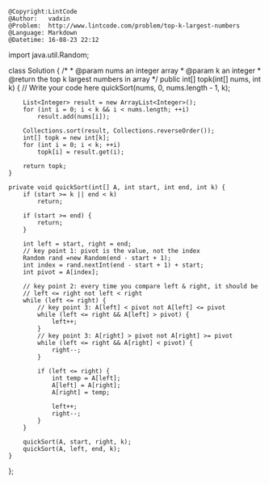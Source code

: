 ```
@Copyright:LintCode
@Author:   vadxin
@Problem:  http://www.lintcode.com/problem/top-k-largest-numbers
@Language: Markdown
@Datetime: 16-08-23 22:12
```

import java.util.Random;

class Solution {
    /*
     * @param nums an integer array
     * @param k an integer
     * @return the top k largest numbers in array
     */
    public int[] topk(int[] nums, int k) {
        // Write your code here
        quickSort(nums, 0, nums.length - 1, k);

        List<Integer> result = new ArrayList<Integer>();
        for (int i = 0; i < k && i < nums.length; ++i)
            result.add(nums[i]);

        Collections.sort(result, Collections.reverseOrder());
        int[] topk = new int[k];
        for (int i = 0; i < k; ++i)
            topk[i] = result.get(i);

        return topk;
    }
    
    private void quickSort(int[] A, int start, int end, int k) {
        if (start >= k || end < k)
            return;

        if (start >= end) {
            return;
        }
        
        int left = start, right = end;
        // key point 1: pivot is the value, not the index
        Random rand =new Random(end - start + 1);
        int index = rand.nextInt(end - start + 1) + start;
        int pivot = A[index];

        // key point 2: every time you compare left & right, it should be 
        // left <= right not left < right
        while (left <= right) {
            // key point 3: A[left] < pivot not A[left] <= pivot
            while (left <= right && A[left] > pivot) {
                left++;
            }
            // key point 3: A[right] > pivot not A[right] >= pivot
            while (left <= right && A[right] < pivot) {
                right--;
            }

            if (left <= right) {
                int temp = A[left];
                A[left] = A[right];
                A[right] = temp;
                
                left++;
                right--;
            }
        }
        
        quickSort(A, start, right, k);
        quickSort(A, left, end, k);
    }
};